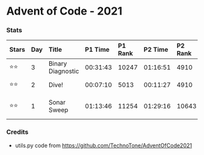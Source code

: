 Advent of Code - 2021
=====================

### Stats
| Stars | Day | Title             | P1 Time  | P1 Rank | P2 Time  | P2 Rank | Notes               |
|:------|:----|:------------------|:---------|:--------|:---------|:--------|:--------------------|
| ⭐⭐    | 3   | Binary Diagnostic | 00:31:43 | 10247   | 01:16:51 | 4910    |                     |
| ⭐⭐    | 2   | Dive!             | 00:07:10 | 5013    | 00:11:27 | 4910    | 05:00 start         |
| ⭐⭐    | 1   | Sonar Sweep       | 01:13:46 | 11254   | 01:29:16 | 10643   | 06:05 start (late!) |

### Credits

- utils.py code from https://github.com/TechnoTone/AdventOfCode2021